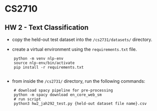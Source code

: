 # CS2710

## HW 2 - Text Classification

- copy the held-out test dataset into the `/cs2731/datasets/` directory.

- create a virtual environment using the `requirements.txt` file.

```
    python -m venv nlp-env
    source nlp-env/bin/activate
    pip install -r requirements.txt
    
```

- from inside the `/cs2731/` directory, run the following commands:

```
    # download spacy pipeline for pre-processing
    python -m spacy download en_core_web_sm
    # run script
    python3 hw2_jah292_test.py {held-out dataset file name}.csv
```
